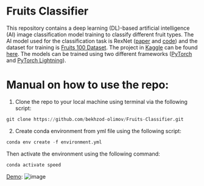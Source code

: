 # Fruits Classifier

This repository contains a deep learning (DL)-based artificial intelligence (AI) image classification model training to classify different fruit types. The AI model used for the classification task is RexNet ([paper](https://arxiv.org/pdf/2007.00992.pdf) and [code](https://github.com/clovaai/rexnet)) and the dataset for training is [Fruits 100 Dataset](https://www.kaggle.com/datasets/marquis03/fruits-100/data). The project in [Kaggle](https://www.kaggle.com/) can be found [here](https://www.kaggle.com/code/killa92/sports-classification-pytorch-98-accuracy). The models can be trained using two different frameworks ([PyTorch](https://pytorch.org/) and [PyTorch Lightning](https://lightning.ai/)).

# Manual on how to use the repo:

1. Clone the repo to your local machine using terminal via the following script:

```python
git clone https://github.com/bekhzod-olimov/Fruits-Classifier.git
```

2. Create conda environment from yml file using the following script:
```python
conda env create -f environment.yml
```
Then activate the environment using the following command:
```python
conda activate speed
```


[Demo](http://218.38.14.20:8502/): 
![image](https://github.com/bekhzod-olimov/Fruits-Classifier/assets/50166164/bb81d826-7b18-43cf-a670-3710621c0cd9)

